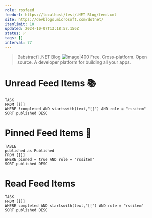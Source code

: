 ```yaml
---
role: rssfeed
feedurl: https://localhost/test/․NET Blog/feed.xml
site: https://devblogs.microsoft.com/dotnet/
itemlimit: 10
updated: 2024-10-07T13:18:57.156Z
status: ✅
tags: []
interval: 77
---
```

> [!abstract] .NET Blog
> <span class="rss-image">![image|400](https://devblogs.microsoft.com/dotnet/wp-content/uploads/sites/10/2018/10/Microsoft-Favicon.png)</span> Free. Cross-platform. Open source. A developer platform for building all your apps.

# Unread Feed Items 📚
~~~dataview
TASK
FROM [[]]
WHERE !completed AND startswith(text,"[[") AND role = "rssitem"
SORT published DESC
~~~

# Pinned Feed Items 📍
~~~dataview
TABLE
published as Published
FROM [[]]
WHERE pinned = true AND role = "rssitem"
SORT published DESC
~~~

# Read Feed Items
~~~dataview
TASK
FROM [[]]
WHERE completed AND startswith(text,"[[") AND role = "rssitem"
SORT published DESC
~~~